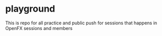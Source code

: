 # playground
This is repo for all practice and public push for sessions that happens in OpenFX sessions and members
